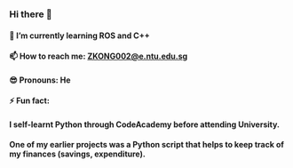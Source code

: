 ### Hi there 👋

#### 🤖 I’m currently learning ROS and C++
#### 📫 How to reach me: ZKONG002@e.ntu.edu.sg
#### 😎 Pronouns: He
#### ⚡ Fun fact: 
#### I self-learnt Python through CodeAcademy before attending University. 
#### One of my earlier projects was a Python script that helps to keep track of my finances (savings, expenditure). 

<!--
**zejiekong/zejiekong** is a ✨ _special_ ✨ repository because its `README.md` (this file) appears on your GitHub profile.

Here are some ideas to get you started:

- 🔭 I’m currently working on ...
- 🌱 I’m currently learning ...
- 👯 I’m looking to collaborate on ...
- 🤔 I’m looking for help with ...
- 💬 Ask me about ...
- 📫 How to reach me: ...
- 😄 Pronouns: ...
- ⚡ Fun fact: ...
-->
